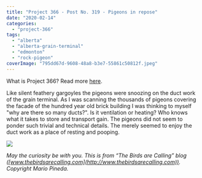 ```yaml
---
title: "Project 366 - Post No. 319 - Pigeons in repose"
date: "2020-02-14"
categories: 
  - "project-366"
tags: 
  - "alberta"
  - "alberta-grain-terminal"
  - "edmonton"
  - "rock-pigeon"
coverImage: "795dd67d-9608-48a8-b3e7-55861c50812f.jpeg"
---
```


What is Project 366? Read more [here](https://thebirdsarecalling.com/2019/03/29/project-366/).

Like silent feathery gargoyles the pigeons were snoozing on the duct work of the grain terminal. As I was scanning the thousands of pigeons covering the facade of the hundred year old brick building I was thinking to myself "why are there so many ducts?". Is it ventilation or heating? Who knows what it takes to store and transport gain. The pigeons did not seem to ponder such trivial and technical details. The merely seemed to enjoy the duct work as a place of resting and pooping.

![](https://thebirdsarecallingandimustgo.files.wordpress.com/2020/02/795dd67d-9608-48a8-b3e7-55861c50812f.jpeg?w=1024)

_May the curiosity be with you. This is from “The Birds are Calling” blog ([www.thebirdsarecalling.com](http://www.thebirdsarecalling.com)). Copyright Mario Pineda._
